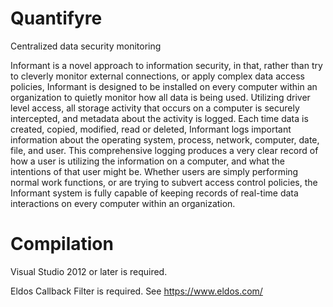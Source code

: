 Quantifyre
==========

Centralized data security monitoring

Informant is a novel approach to information security, in that, rather than try to cleverly monitor external connections,
or apply complex data access policies, Informant is designed to be installed on every computer within an organization to 
quietly monitor how all data is being used. Utilizing driver level access, all storage activity that occurs on a computer 
is securely intercepted, and metadata about the activity is logged. Each time data is created, copied, modified, read or
deleted, Informant logs important information about the operating system, process, network, computer, date, file, and
user. This comprehensive logging produces a very clear record of how a user is utilizing the information on a computer, 
and what the intentions of that user might be. Whether users are simply performing normal work functions, or are trying 
to subvert access control policies, the Informant system is fully capable of keeping records of real-time data interactions
on every computer within an organization.


Compilation
==========
Visual Studio 2012 or later is required.

Eldos Callback Filter is required. See https://www.eldos.com/


